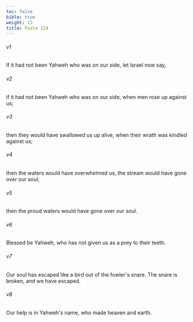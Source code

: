 ```yaml
---
toc: false
bible: true
weight: 13
title: Psalm 124
---
```




###### v1 
If it had not been Yahweh who was on our side, let Israel now say, 

###### v2 
if it had not been Yahweh who was on our side, when men rose up against us; 

###### v3 
then they would have swallowed us up alive, when their wrath was kindled against us; 

###### v4 
then the waters would have overwhelmed us, the stream would have gone over our soul; 

###### v5 
then the proud waters would have gone over our soul. 

###### v6 
Blessed be Yahweh, who has not given us as a prey to their teeth. 

###### v7 
Our soul has escaped like a bird out of the fowler's snare. The snare is broken, and we have escaped. 

###### v8 
Our help is in Yahweh's name, who made heaven and earth.
